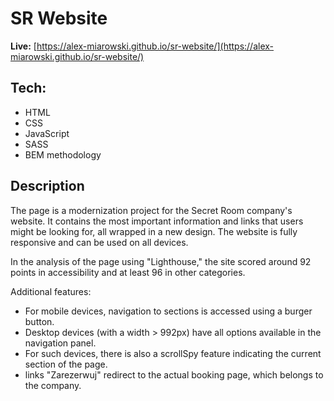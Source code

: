 # SR Website

**Live:** [https://alex-miarowski.github.io/sr-website/](https://alex-miarowski.github.io/sr-website/)


## Tech:
- HTML
- CSS
- JavaScript
- SASS
- BEM methodology


## Description

The page is a modernization project for the Secret Room company's website. It contains the most important information and links that users might be looking for, all wrapped in a new design. The website is fully responsive and can be used on all devices.

In the analysis of the page using "Lighthouse," the site scored around 92 points in accessibility and at least 96 in other categories.

Additional features:

- For mobile devices, navigation to sections is accessed using a burger button.
- Desktop devices (with a width > 992px) have all options available in the navigation panel.
- For such devices, there is also a scrollSpy feature indicating the current section of the page.
- links "Zarezerwuj" redirect to the actual booking page, which belongs to the company.
